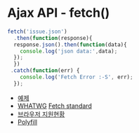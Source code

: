 # Ajax API - fetch()


```javascript
fetch('issue.json')
  .then(function(response){
  response.json().then(function(data){
    console.log('json data:',data);
  });
  })
 .catch(function(err) {
    console.log('Fetch Error :-S', err);
  });
```

- [예제](https://developers.google.com/web/updates/2015/03/introduction-to-fetch)
- [WHATWG](https://ko.wikipedia.org/wiki/WHATWG) [Fetch standard](https://fetch.spec.whatwg.org/)
- [브라우저 지원현황](https://caniuse.com/#search=fetch)
- [Polyfill](https://ourcodeworld.com/articles/read/625/top-5-best-javascript-polyfills-for-the-fetch-api)